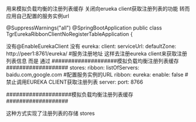 用来模拟负载均衡的注册列表缓存  关闭向erueka client获取注册列表的功能 
转而应用自己配置的服务实例url

@SuppressWarnings("all")
@SpringBootApplication
public class TgrEurekaRibbonClientNoRegisterTableApplication {

没有@EnableEurekaClient
没有
eureka: 
  client: 
    serviceUrl: 
      defaultZone: http://peer1:8761/eureka/ #服务注册地址
这样去注册eureka client来获取注册列表信息
而是
通过
####################模拟负载均衡注册列表缓存###################
stores:
  ribbon:
    listOfServers: baidu.com,google.com   #配置服务实例的URL
ribbon:
  eureka:
    enable: false   #禁止调用EUREKA CLIENT获取注册列表
server:
  port: 8766

####################模拟负载均衡注册列表缓存###################

这种方式实现了注册列表的存储 stores      

